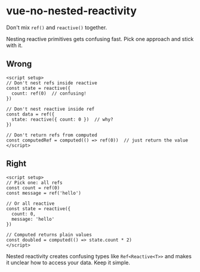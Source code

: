 # vue-no-nested-reactivity

Don't mix `ref()` and `reactive()` together.

Nesting reactive primitives gets confusing fast. Pick one approach and stick with it.

## Wrong

```vue
<script setup>
// Don't nest refs inside reactive
const state = reactive({
  count: ref(0)  // confusing!
})

// Don't nest reactive inside ref
const data = ref({
  state: reactive({ count: 0 })  // why?
})

// Don't return refs from computed
const computedRef = computed(() => ref(0))  // just return the value
</script>
```

## Right

```vue
<script setup>
// Pick one: all refs
const count = ref(0)
const message = ref('hello')

// Or all reactive
const state = reactive({
  count: 0,
  message: 'hello'
})

// Computed returns plain values
const doubled = computed(() => state.count * 2)
</script>
```

Nested reactivity creates confusing types like `Ref<Reactive<T>>` and makes it unclear how to access your data. Keep it simple.
